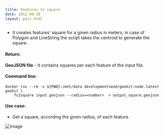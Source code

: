 ```yaml
---
title: Features to square
date: 2012-09-28
layout: post.html
---
```


- It creates features' square for a given radius in meters, in case of Polygon and LineString the script takes the centroid to generate the square.

#### Return:

**GeoJSON file** - It contains squares per each feature of the input file.

#### Command line:

```
docker run --rm -v ${PWD}:/mnt/data developmentseed/geokit:node.latest geokit \
    fc2square input.geojson --radius=<number>  > output_square.geojson
```

#### Use case:

- Get a square, according the given radius, of each feature.

![image](https://user-images.githubusercontent.com/11504548/129096854-bd55ed43-8f6a-44c9-aa32-6ede7d31d025.png)